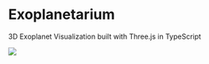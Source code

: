 # Exoplanetarium

3D Exoplanet Visualization built with Three.js in TypeScript

![](https://i.imgur.com/GMte7lw.png)
